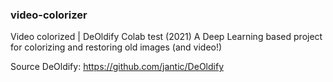 ### video-colorizer
Video colorized | DeOldify Colab test (2021)
A Deep Learning based project for colorizing and restoring old images (and video!)

Source
DeOldify: https://github.com/jantic/DeOldify
